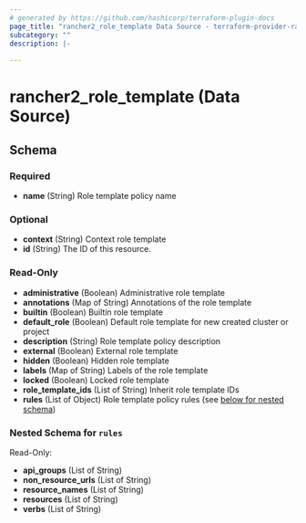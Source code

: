 ```yaml
---
# generated by https://github.com/hashicorp/terraform-plugin-docs
page_title: "rancher2_role_template Data Source - terraform-provider-rancher2"
subcategory: ""
description: |-
  
---
```


# rancher2_role_template (Data Source)





<!-- schema generated by tfplugindocs -->
## Schema

### Required

- **name** (String) Role template policy name

### Optional

- **context** (String) Context role template
- **id** (String) The ID of this resource.

### Read-Only

- **administrative** (Boolean) Administrative role template
- **annotations** (Map of String) Annotations of the role template
- **builtin** (Boolean) Builtin role template
- **default_role** (Boolean) Default role template for new created cluster or project
- **description** (String) Role template policy description
- **external** (Boolean) External role template
- **hidden** (Boolean) Hidden role template
- **labels** (Map of String) Labels of the role template
- **locked** (Boolean) Locked role template
- **role_template_ids** (List of String) Inherit role template IDs
- **rules** (List of Object) Role template policy rules (see [below for nested schema](#nestedatt--rules))

<a id="nestedatt--rules"></a>
### Nested Schema for `rules`

Read-Only:

- **api_groups** (List of String)
- **non_resource_urls** (List of String)
- **resource_names** (List of String)
- **resources** (List of String)
- **verbs** (List of String)


